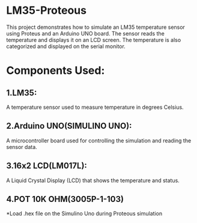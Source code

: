 # LM35-Proteous
This project demonstrates how to simulate an LM35 temperature sensor using Proteus and an Arduino UNO board. The sensor reads the temperature and displays it on an LCD screen. The temperature is also categorized and displayed on the serial monitor.

# Components Used:

## 1.LM35: 
A temperature sensor used to measure temperature in degrees Celsius.

## 2.Arduino UNO(SIMULINO UNO): 
A microcontroller board used for controlling the simulation and reading the sensor data.

## 3.16x2 LCD(LM017L): 
A Liquid Crystal Display (LCD) that shows the temperature and status.

## 4.POT 10K OHM(3005P-1-103)

*Load .hex file on the Simulino Uno during Proteous simulation 
